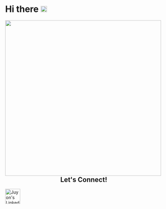 

  <div>
    <h1>Hi there
    <img src="https://media.giphy.com/media/xEEzGpNOstpHkS9UaZ/giphy.gif" width="20px"> 
    </h1>
  </div>

  <div>
    <img align="left" src="https://github-readme-streak-stats.herokuapp.com/?user=mangoseeds&theme=github-light&show)"  width="500px"  />
    <!--<img align="center" src="https://github-readme-stats.vercel.app/api?username=mangoseeds&theme=vue&show4&show_icons=true&hide_title=true&text_color=ffbfd8"  width="500px" /> -->
  </div>
    
  <div>
    <h2 align="center">Let's Connect!</h2> 
    <!--<img src="https://media.giphy.com/media/xEEzGpNOstpHkS9UaZ/giphy.gif" width="20px"> 
    <img src="https://media.giphy.com/media/mN0ooWAdWOV7Xhq2TY/giphy.gif" width="20px">  
     -->
    <a href="https://www.linkedin.com/in/juyon-bae/">
      <img alt="Juyon's LinkedIn" title="LinkedIn" height="48" width="48" src="https://cdn.simpleicons.org/linkedin"></a>
  </div>
  



